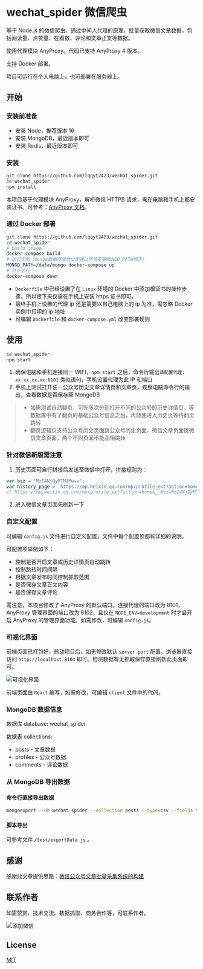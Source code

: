 # wechat_spider 微信爬虫

基于 Node.js 的微信爬虫，通过中间人代理的原理，批量获取微信文章数据，包括阅读量、点赞量、在看数、评论和文章正文等数据。

使用代理模块 AnyProxy。代码已支持 AnyProxy 4 版本。

支持 Docker 部署。

项目可运行在个人电脑上，也可部署在服务器上。

## 开始

### 安装前准备

- 安装 Node，推荐版本 16
- 安装 MongoDB，最近版本即可
- 安装 Redis，最近版本即可

### 安装

```bash
git clone https://github.com/lqqyt2423/wechat_spider.git
cd wechat_spider
npm install
```

本项目基于代理模块 AnyProxy，解析微信 HTTPS 请求，需在电脑和手机上都安装证书。可参考：[AnyProxy 文档](http://anyproxy.io/cn/#%E8%AF%81%E4%B9%A6%E9%85%8D%E7%BD%AE)。

### 通过 Docker 部署

```bash
git clone https://github.com/lqqyt2423/wechat_spider.git
cd wechat_spider
# build image
docker-compose build
# 运行实例（mongo数据存储地址需通过环境变量MONGO_PATH传入）
MONGO_PATH=/data/mongo docker-compose up
# 终止运行
docker-compose down
```

- `Dockerfile` 中已经设置了在 `Linux` 环境的 Docker 中添加根证书的操作步骤，所以接下来仅需在手机上安装 https 证书即可。
- 最终手机上设置的代理 ip 还是需要以自己电脑上的 ip 为准，需忽略 Docker 实例中打印的 ip 地址
- 可编辑 `Dockerfile` 和 `docker-compose.yml` 改变部署规则

## 使用

```bash
cd wechat_spider
npm start
```

1. 确保电脑和手机连接同一 WIFI，`npm start` 之后，命令行输出`请配置代理: xx.xx.xx.xx:8101` 类似语句，手机设置代理为此 IP 和端口
2. 手机上测试打开任一公众号历史文章详情页和文章页，观察电脑命令行的输出，查看数据是否保存至 MongoDB

> - 如需测试自动翻页，可先多次分别打开不同的公众号的历史详情页，等数据库中有了翻页的基础公众号信息之后，再随便进入历史页等待翻页跳转
> - 翻页逻辑仅支持公众号历史页面跳公众号历史页面，微信文章页面跳微信文章页面，两个不同页面不能互相跳转

### 针对微信新版需注意

1. 历史页面可自行拼接后发送至微信中打开，拼接规则为：

```javascript
var biz = 'MzI4NjQyMTM2Mw==';
var history_page = 'https://mp.weixin.qq.com/mp/profile_ext?action=home&__biz=' + biz + '&scene=124#wechat_redirect';
// https://mp.weixin.qq.com/mp/profile_ext?action=home&__biz=MzI4NjQyMTM2Mw==&scene=124#wechat_redirect
```

2. 进入微信文章页面先刷新一下

### 自定义配置

可编辑 `config.js` 文件进行自定义配置，文件中每个配置项都有详细的说明。

可配置项举例如下：

- 控制是否开启文章或历史详情页自动跳转
- 控制跳转时间间隔
- 根据文章发布时间控制抓取范围
- 是否保存文章正文内容
- 是否保存文章评论

需注意，本项目修改了 AnyProxy 的默认端口。连接代理的端口改为 8101，AnyProxy 管理界面的端口改为 8102，且仅在 `NODE_ENV=development` 时才会开启 AnyProxy 的管理界面功能。如需修改，可编辑 `config.js`。

### 可视化界面

前端页面已打包好，启动项目后，如无修改默认 `server port` 配置，浏览器直接访问 `http://localhost:8104` 即可。检测数据有无抓取保存直接刷新此页面即可。

![可视化界面](./imgs/posts_screenshot.png)

前端页面由 `React` 编写，如需修改，可编辑 `client` 文件中的代码。

### MongoDB 数据信息

数据库 database: wechat_spider

数据表 collections:

- posts - 文章数据
- profiles - 公众号数据
- comments - 评论数据

### 从 MongoDB 导出数据

#### 命令行直接导出数据

```bash
mongoexport --db wechat_spider --collection posts --type=csv --fields title,link,publishAt,readNum,likeNum,likeNum2,msgBiz,msgMid,msgIdx,sourceUrl,cover,digest,isFail --out ~/Desktop/posts.csv
```

#### 脚本导出

可参考文件 `/test/exportData.js` 。

## 感谢

感谢此文章提供思路：[微信公众号文章批量采集系统的构建](https://zhuanlan.zhihu.com/p/24302048)

## 联系作者

如需赞赏、技术交流、数据抓取、商务合作等，可联系作者。

![添加微信](./imgs/wx.JPG)

## License

[MIT](LICENSE)

